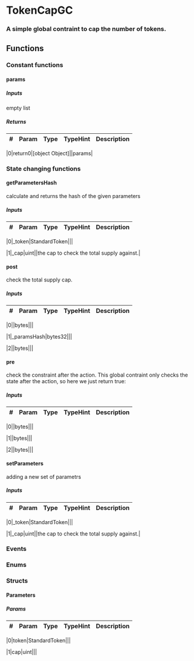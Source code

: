 

















# TokenCapGC

### A simple global contraint to cap the number of tokens.




## Functions




### Constant functions



#### params





##### Inputs



empty list




##### Returns



|#  |Param|Type|TypeHint|Description|
|---|-----|----|--------|-----------|


|0|return0|[object Object]||params|











### State changing functions



#### getParametersHash

calculate and returns the hash of the given parameters



##### Inputs



|#  |Param|Type|TypeHint|Description|
|---|-----|----|--------|-----------|


|0|_token|StandardToken|||


|1|_cap|uint||the cap to check the total supply against.|






#### post

check the total supply cap.



##### Inputs



|#  |Param|Type|TypeHint|Description|
|---|-----|----|--------|-----------|


|0||bytes|||


|1|_paramsHash|bytes32|||


|2||bytes|||






#### pre

check the constraint after the action.
This global contraint only checks the state after the action, so here we just return true:


##### Inputs



|#  |Param|Type|TypeHint|Description|
|---|-----|----|--------|-----------|


|0||bytes|||


|1||bytes|||


|2||bytes|||






#### setParameters

adding a new set of parametrs



##### Inputs



|#  |Param|Type|TypeHint|Description|
|---|-----|----|--------|-----------|


|0|_token|StandardToken|||


|1|_cap|uint||the cap to check the total supply against.|












### Events







### Enums







### Structs



#### Parameters





##### Params



|#  |Param|Type|TypeHint|Description|
|---|-----|----|--------|-----------|


|0|token|StandardToken|||


|1|cap|uint|||





